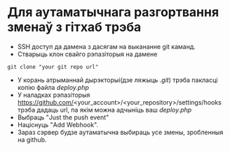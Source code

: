 # Для аутаматычнага разгортвання зменаў з гітхаб трэба
 * SSH доступ да дамена з дасягам на выкананне git каманд.
 * Стварыць клон свайго рэпазіторыя на дамене
 ```
 git clone "your git repo url"
 ```
 * У корань атрыманнай дырэкторыі(дзе ляжыць *.git*) трэба пакласці копію файла *deploy.php*
 * У наладках рэпазіторыя https://github.com/<your_account>/<your_repository>/settings/hooks трэба дадаць url, па якім можна адчыніць ваш *deploy.php*
 * Выбраць "Just the push event"
 * Націснуць "Add Webhook".
 * Зараз сэрвер будзе аутаматычна выбираць усе змены, зробленныя на github.
 

